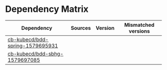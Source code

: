 # Dependency Matrix

Dependency | Sources | Version | Mismatched versions
---------- | ------- | ------- | -------------------
[cb-kubecd/bdd-spring-1579695931](https://github.com/cb-kubecd/bdd-spring-1579695931.git) |  | []() | 
[cb-kubecd/bdd-sbhg-1579697085](https://github.com/cb-kubecd/bdd-sbhg-1579697085.git) |  | []() | 
